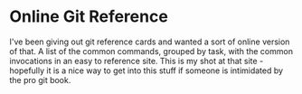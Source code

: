 Online Git Reference
====================

I've been giving out git reference cards and wanted a sort of online version
of that.  A list of the common commands, grouped by task, with the common
invocations in an easy to reference site.  This is my shot at that site -
hopefully it is a nice way to get into this stuff if someone is intimidated
by the pro git book.
